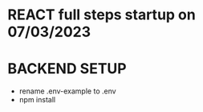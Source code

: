 # REACT full steps startup on 07/03/2023

# BACKEND SETUP
- rename .env-example to .env
- npm install
